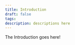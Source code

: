 ```yaml
---
title: Introduction
draft: false
tags: 
description: descriptions here
---
```

The Introduction goes here!